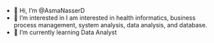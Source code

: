 - 👋 Hi, I’m @AsmaNasserD
- 👀 I’m interested in I am interested in health informatics, business process management, system analysis, data analysis, and
database.
- 🌱 I’m currently learning Data Analyst

<!---
AsmaNasserD/AsmaNasserD is a ✨ special ✨ repository because its `README.md` (this file) appears on your GitHub profile.
You can click the Preview link to take a look at your changes.
--->
